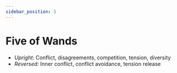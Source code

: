 ```yaml
---
sidebar_position: 5
---
```


# Five of Wands

- *Upright:* Conflict, disagreements, competition, tension, diversity
- *Reversed:* Inner conflict, conflict avoidance, tension release